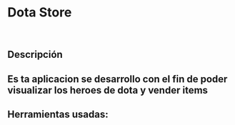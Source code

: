 <h1>Dota Store</h1>
</br>
<h2>Descripción<h2/>
<p>Es ta aplicacion se desarrollo con el fin de poder visualizar los heroes de dota y vender items</p>
  
  <h2>Herramientas usadas:</h2>
   
